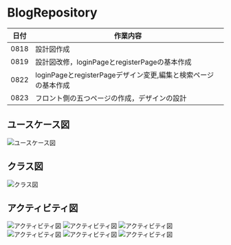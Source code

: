 # BlogRepository
|日付|作業内容|
|--|--|
|0818|設計図作成|
|0819|設計図改修，loginPageとregisterPageの基本作成|
|0822|loginPageとregisterPageデザイン変更,編集と検索ページの基本作成|
|0823|フロント側の五つページの作成，デザインの設計|

## ユースケース図
![ユースケース図](drawio/useCase.png)


## クラス図
![クラス図](drawio/class.png)


## アクティビティ図
![アクティビティ図](drawio/loginPage.png)
![アクティビティ図](drawio/registerPage.png)
![アクティビティ図](drawio/addBlog.png)
![アクティビティ図](drawio/deleteBlog.png)
![アクティビティ図](drawio/editBlog.png)
![アクティビティ図](drawio/readBlog.png)